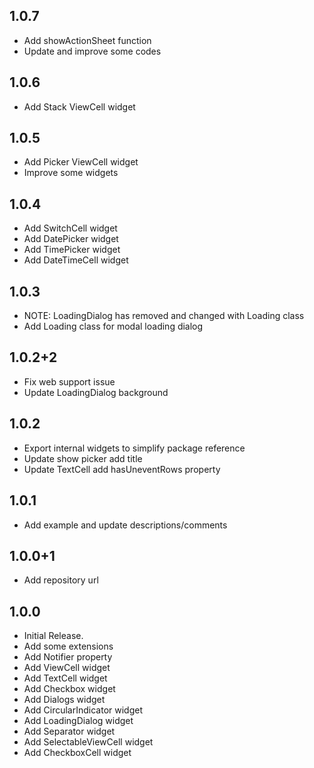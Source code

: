 ## 1.0.7
* Add showActionSheet function
* Update and improve some codes

## 1.0.6
* Add Stack ViewCell widget

## 1.0.5
* Add Picker ViewCell widget
* Improve some widgets

## 1.0.4
* Add SwitchCell widget
* Add DatePicker widget
* Add TimePicker widget
* Add DateTimeCell widget

## 1.0.3
* NOTE: LoadingDialog has removed and changed with Loading class
* Add Loading class for modal loading dialog

## 1.0.2+2
* Fix web support issue
* Update LoadingDialog background

## 1.0.2
* Export internal widgets to simplify package reference
* Update show picker add title
* Update TextCell add hasUneventRows property

## 1.0.1
* Add example and update descriptions/comments

## 1.0.0+1
* Add repository url

## 1.0.0

* Initial Release.
* Add some extensions
* Add Notifier property
* Add ViewCell widget
* Add TextCell widget
* Add Checkbox widget
* Add Dialogs widget
* Add CircularIndicator widget
* Add LoadingDialog widget
* Add Separator widget
* Add SelectableViewCell widget
* Add CheckboxCell widget

